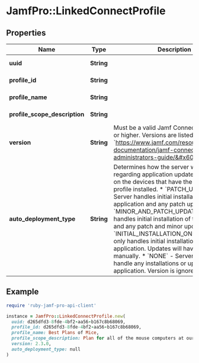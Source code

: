 # JamfPro::LinkedConnectProfile

## Properties

| Name | Type | Description | Notes |
| ---- | ---- | ----------- | ----- |
| **uuid** | **String** |  | [optional][readonly] |
| **profile_id** | **String** |  | [optional][readonly] |
| **profile_name** | **String** |  | [optional][readonly] |
| **profile_scope_description** | **String** |  | [optional][readonly] |
| **version** | **String** | Must be a valid Jamf Connect version 2.3.0 or higher. Versions are listed here &#x60;https://www.jamf.com/resources/product-documentation/jamf-connect-administrators-guide/&#x60; | [optional] |
| **auto_deployment_type** | **String** | Determines how the server will behave regarding application updates and installs on the devices that have the configuration profile installed. * &#x60;PATCH_UPDATES&#x60; - Server handles initial installation of the application and any patch updates. * &#x60;MINOR_AND_PATCH_UPDATES&#x60; - Server handles initial installation of the application and any patch and minor updates. * &#x60;INITIAL_INSTALLATION_ONLY&#x60; - Server only handles initial installation of the application. Updates will have to be done manually. * &#x60;NONE&#x60; - Server does not handle any installations or updates for the application. Version is ignored for this type.  | [optional][default to &#39;NONE&#39;] |

## Example

```ruby
require 'ruby-jamf-pro-api-client'

instance = JamfPro::LinkedConnectProfile.new(
  uuid: d265dfd3-8fde-4bf2-aa56-b167c8b68069,
  profile_id: d265dfd3-8fde-4bf2-aa56-b167c8b68069,
  profile_name: Best Plans of Mice,
  profile_scope_description: Plan for all of the mouse computers at our org,
  version: 2.3.0,
  auto_deployment_type: null
)
```

